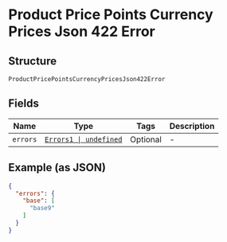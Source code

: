 
# Product Price Points Currency Prices Json 422 Error

## Structure

`ProductPricePointsCurrencyPricesJson422Error`

## Fields

| Name | Type | Tags | Description |
|  --- | --- | --- | --- |
| `errors` | [`Errors1 \| undefined`](../../doc/models/errors-1.md) | Optional | - |

## Example (as JSON)

```json
{
  "errors": {
    "base": [
      "base9"
    ]
  }
}
```

